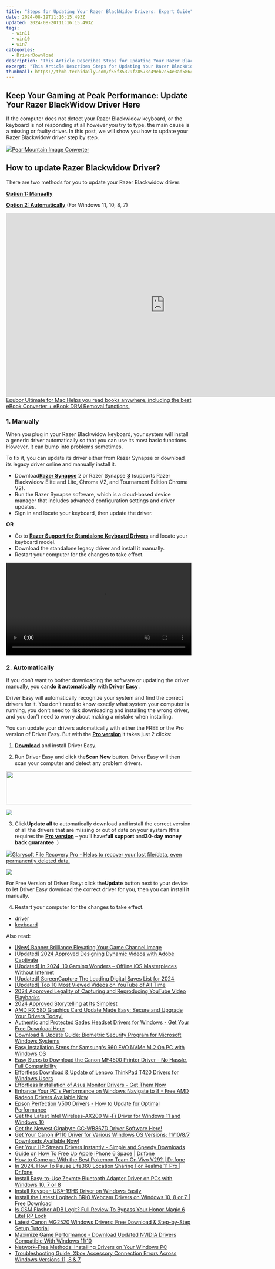 ```yaml
---
title: "Steps for Updating Your Razer BlackWidow Drivers: Expert Guide"
date: 2024-08-19T11:16:15.493Z
updated: 2024-08-20T11:16:15.493Z
tags:
  - win11
  - win10
  - win7
categories:
  - DriverDownload
description: "This Article Describes Steps for Updating Your Razer BlackWidow Drivers: Expert Guide"
excerpt: "This Article Describes Steps for Updating Your Razer BlackWidow Drivers: Expert Guide"
thumbnail: https://thmb.techidaily.com/f55f35329f28573e49eb2c54e3ad586424ba4a61048c3f39de5943b637615a77.jpg
---
```


## Keep Your Gaming at Peak Performance: Update Your Razer BlackWidow Driver Here

If the computer does not detect your Razer Blackwidow keyboard, or the keyboard is not responding at all however you try to type, the main cause is a missing or faulty driver. In this post, we will show you how to update your Razer Blackwidow driver step by step.

<!-- affiliate ads begin -->
<a href="https://secure.2checkout.com/order/checkout.php?PRODS=4550420&QTY=1&AFFILIATE=108875&CART=1"><img src="https://www.pearlmountainsoft.com/n_img/product/pic/f_02.jpg" border="0">PearlMountain Image Converter</a>
<!-- affiliate ads end -->
## How to update Razer Blackwidow Driver?

There are two methods for you to update your Razer Blackwidow driver:

**[Option 1: Manually](https://tools.techidaily.com/drivereasy/download/)**

**[Option 2: Automatically](https://tools.techidaily.com/drivereasy/download/)**  (For Windows 11, 10, 8, 7)

<!-- affiliate ads begin -->
<a href="https://secure.2checkout.com/order/checkout.php?PRODS=4599952&QTY=1&AFFILIATE=108875&CART=1"><iframe width="864" height="500" src="https://www.youtube.com/embed/jVnfr5HudQw" title="The Latest and Easiest Solution to Remove Kindle DRM on Windows (without Degrading)" frameborder="0" allow="accelerometer; autoplay; clipboard-write; encrypted-media; gyroscope; picture-in-picture; web-share" referrerpolicy="strict-origin-when-cross-origin" allowfullscreen></iframe>Epubor Ultimate for Mac:Helps you read books anywhere, including the best eBook Converter + eBook DRM Removal functions.</a>
<!-- affiliate ads end -->
### 1\. Manually

 When you plug in your Razer Blackwidow keyboard, your system will install a generic driver automatically so that you can use its most basic functions. However, it can bump into problems sometimes.

 To fix it, you can update its driver either from Razer Synapse or download its legacy driver online and manually install it.

* Download[**Razer Synapse**](https://www.razer.com/synapse-2) 2 or Razer Synapse **[3](https://www.razer.com/synapse-3)**  (supports Razer Blackwidow Elite and Lite, Chroma V2, and Tournament Edition Chroma V2).
* Run the Razer Synapse software, which is a cloud-based device manager that includes advanced configuration settings and driver updates.
* Sign in and locate your keyboard, then update the driver.

**OR**

* Go to **[Razer Support for Standalone Keyboard Drivers](http://drivers.razersupport.com//index.php?%5Fm=downloads&%5Fa=view&parentcategoryid=77&pcid=0&nav=0)**  and locate your keyboard model.
* Download the standalone legacy driver and install it manually.
* Restart your computer for the changes to take effect.

<!-- affiliate ads begin -->
<a href="https://secure.2checkout.com/order/checkout.php?PRODS=36506229&QTY=1&AFFILIATE=108875&CART=1"><video width="100%" height="" class="rounded-t-md shadow-lg relative z-20" controls="" autoplay="" loop="" muted="" playsinline="" webkit-playinginline="">
<source type="video/mp4" src="https://aidaform.com/images/videos/aidaform-welcome-site.mp4"><source type="video/webm" src="https://aidaform.com/images/videos/aidaform-welcome-site.webm"></video></a>
<!-- affiliate ads end -->
### 2\. Automatically

 If you don’t want to bother downloading the software or updating the driver manually, you can**do it automatically** with **[Driver Easy](https://tools.techidaily.com/drivereasy/download/)**  .

 Driver Easy will automatically recognize your system and find the correct drivers for it. You don’t need to know exactly what system your computer is running, you don’t need to risk downloading and installing the wrong driver, and you don’t need to worry about making a mistake when installing.

 You can update your drivers automatically with either the FREE or the Pro version of Driver Easy. But with the **[Pro version](https://tools.techidaily.com/drivereasy/download/)**  it takes just 2 clicks:

 1) **[Download](https://tools.techidaily.com/drivereasy/download/)**  and install Driver Easy.

 2) Run Driver Easy and click the**Scan Now** button. Driver Easy will then scan your computer and detect any problem drivers.

<!-- affiliate ads begin -->
<a href="https://aligracehair.sjv.io/c/5597632/2087267/19272" target="_top" id="2087267"><img src="//a.impactradius-go.com/display-ad/19272-2087267" border="0" alt="" width="728" height="90"/></a><img height="0" width="0" src="https://imp.pxf.io/i/5597632/2087267/19272" style="position:absolute;visibility:hidden;" border="0" />
<!-- affiliate ads end -->
![](https://images.drivereasy.com/wp-content/uploads/2020/02/scan-now-2.png)

 3) Click**Update all** to automatically download and install the correct version of all the drivers that are missing or out of date on your system (this requires the **[Pro version](https://tools.techidaily.com/drivereasy/download/)**  – you’ll have**full support** and**30-day money back guarantee** .)

<!-- affiliate ads begin -->
<a href="https://order.glarysoft.com/order/checkout.php?PRODS=35408920&QTY=1&AFFILIATE=108875&CART=1"><img src="https://secure.avangate.com/images/merchant/6734fa703f6633ab896eecbdfad8953a/products/FR-200-1.png" border="0">Glarysoft File Recovery Pro - Helps to recover your lost file/data, even permanently deleted data. </a>
<!-- affiliate ads end -->
![](https://images.drivereasy.com/wp-content/uploads/2020/02/update-all-your-drivers-2-3.jpg)

 For Free Version of Driver Easy: click the**Update** button next to your device to let Driver Easy download the correct driver for you, then you can install it manually.

4) Restart your computer for the changes to take effect.

* [driver](https://tools.techidaily.com/drivereasy/download/)
* [keyboard](https://tools.techidaily.com/drivereasy/download/)

<ins class="adsbygoogle"
     style="display:block"
     data-ad-format="autorelaxed"
     data-ad-client="ca-pub-7571918770474297"
     data-ad-slot="1223367746"></ins>



<ins class="adsbygoogle"
     style="display:block"
     data-ad-client="ca-pub-7571918770474297"
     data-ad-slot="8358498916"
     data-ad-format="auto"
     data-full-width-responsive="true"></ins>

<span class="atpl-alsoreadstyle">Also read:</span>
<div><ul>
<li><a href="https://youtube-sure.techidaily.com/anner-brilliance-elevating-your-game-channel-image/"><u>[New] Banner Brilliance  Elevating Your Game Channel Image</u></a></li>
<li><a href="https://desktop-recording.techidaily.com/updated-2024-approved-designing-dynamic-videos-with-adobe-captivate/"><u>[Updated] 2024 Approved  Designing Dynamic Videos with Adobe Captivate</u></a></li>
<li><a href="https://video-capture.techidaily.com/updated-in-2024-10-gaming-wonders-offline-ios-masterpieces-without-internet/"><u>[Updated] In 2024, 10 Gaming Wonders – Offline iOS Masterpieces Without Internet</u></a></li>
<li><a href="https://screen-video-capture.techidaily.com/updated-screencapture-the-leading-digital-saves-list-for-2024/"><u>[Updated] ScreenCapture  The Leading Digital Saves List for 2024</u></a></li>
<li><a href="https://facebook-video-share.techidaily.com/updated-top-10-most-viewed-videos-on-youtube-of-all-time/"><u>[Updated] Top 10 Most Viewed Videos on YouTube of All Time</u></a></li>
<li><a href="https://youtube-help.techidaily.com/2024-approved-legality-of-capturing-and-reproducing-youtube-video-playbacks/"><u>2024 Approved  Legality of Capturing and Reproducing YouTube Video Playbacks</u></a></li>
<li><a href="https://extra-approaches.techidaily.com/2024-approved-storytelling-at-its-simplest/"><u>2024 Approved  Storytelling at Its Simplest</u></a></li>
<li><a href="https://hardware-help.techidaily.com/1722965025025-amd-rx-580-graphics-card-update-made-easy-secure-and-upgrade-your-drivers-today/"><u>AMD RX 580 Graphics Card Update Made Easy: Secure and Upgrade Your Drivers Today!</u></a></li>
<li><a href="https://hardware-help.techidaily.com/1722967424645-authentic-and-protected-sades-headset-drivers-for-windows-get-your-free-download-here/"><u>Authentic and Protected Sades Headset Drivers for Windows - Get Your Free Download Here</u></a></li>
<li><a href="https://hardware-help.techidaily.com/download-and-update-guide-biometric-security-program-for-microsoft-windows-systems/"><u>Download & Update Guide: Biometric Security Program for Microsoft Windows Systems</u></a></li>
<li><a href="https://hardware-help.techidaily.com/easy-installation-steps-for-samsungs-960-evo-nvme-m2-on-pc-with-windows-os/"><u>Easy Installation Steps for Samsung's 960 EVO NVMe M.2 On PC with Windows OS</u></a></li>
<li><a href="https://hardware-help.techidaily.com/easy-steps-to-download-the-canon-mf4500-printer-driver-no-hassle-full-compatibility/"><u>Easy Steps to Download the Canon MF4500 Printer Driver - No Hassle, Full Compatibility</u></a></li>
<li><a href="https://hardware-help.techidaily.com/effortless-download-and-update-of-lenovo-thinkpad-t420-drivers-for-windows-users/"><u>Effortless Download & Update of Lenovo ThinkPad T420 Drivers for Windows Users</u></a></li>
<li><a href="https://hardware-help.techidaily.com/effortless-installation-of-asus-monitor-drivers-get-them-now/"><u>Effortless Installation of Asus Monitor Drivers - Get Them Now</u></a></li>
<li><a href="https://hardware-help.techidaily.com/enhance-your-pcs-performance-on-windows-navigate-to-8-free-amd-radeon-drivers-available-now/"><u>Enhance Your PC's Performance on Windows Navigate to 8 - Free AMD Radeon Drivers Available Now</u></a></li>
<li><a href="https://hardware-help.techidaily.com/epson-perfection-v500-drivers-how-to-update-for-optimal-performance/"><u>Epson Perfection V500 Drivers - How to Update for Optimal Performance</u></a></li>
<li><a href="https://hardware-help.techidaily.com/get-the-latest-intel-wireless-ax200-wi-fi-driver-for-windows-11-and-windows-10/"><u>Get the Latest Intel Wireless-AX200 Wi-Fi Driver for Windows 11 and Windows 10</u></a></li>
<li><a href="https://hardware-help.techidaily.com/get-the-newest-gigabyte-gc-wb867d-driver-software-here/"><u>Get the Newest Gigabyte GC-WB867D Driver Software Here!</u></a></li>
<li><a href="https://hardware-help.techidaily.com/get-your-canon-ip110-driver-for-various-windows-os-versions-111087-downloads-available-now/"><u>Get Your Canon iP110 Driver for Various Windows OS Versions: 11/10/8/7 Downloads Available Now!</u></a></li>
<li><a href="https://hardware-help.techidaily.com/get-your-hp-stream-drivers-instantly-simple-and-speedy-downloads/"><u>Get Your HP Stream Drivers Instantly - Simple and Speedy Downloads</u></a></li>
<li><a href="https://techidaily.com/guide-on-how-to-free-up-apple-iphone-6-space-drfone-by-drfone-ios-full-data-eraser-ios-full-data-eraser/"><u>Guide on How To Free Up Apple iPhone 6 Space | Dr.fone</u></a></li>
<li><a href="https://change-location.techidaily.com/how-to-come-up-with-the-best-pokemon-team-on-vivo-v29-drfone-by-drfone-virtual-android/"><u>How to Come up With the Best Pokemon Team On Vivo V29? | Dr.fone</u></a></li>
<li><a href="https://location-social.techidaily.com/in-2024-how-to-pause-life360-location-sharing-for-realme-11-pro-drfone-by-drfone-virtual-android/"><u>In 2024, How To Pause Life360 Location Sharing For Realme 11 Pro | Dr.fone</u></a></li>
<li><a href="https://hardware-help.techidaily.com/install-easy-to-use-zexmte-bluetooth-adapter-driver-on-pcs-with-windows-10-7-or-8/"><u>Install Easy-to-Use Zexmte Bluetooth Adapter Driver on PCs with Windows 10, 7 or 8</u></a></li>
<li><a href="https://hardware-help.techidaily.com/install-keyspan-usa-19hs-driver-on-windows-easily/"><u>Install Keyspan USA-19HS Driver on Windows Easily</u></a></li>
<li><a href="https://hardware-help.techidaily.com/install-the-latest-logitech-brio-webcam-drivers-on-windows-10-8-or-7-free-download/"><u>Install the Latest Logitech BRIO Webcam Drivers on Windows 10, 8 or 7 | Free Download</u></a></li>
<li><a href="https://bypass-frp.techidaily.com/is-gsm-flasher-adb-legit-full-review-to-bypass-your-honor-magic-6-litefrp-lock-by-drfone-android/"><u>Is GSM Flasher ADB Legit? Full Review To Bypass Your Honor Magic 6 LiteFRP Lock</u></a></li>
<li><a href="https://hardware-help.techidaily.com/latest-canon-mg2520-windows-drivers-free-download-and-step-by-step-setup-tutorial/"><u>Latest Canon MG2520 Windows Drivers: Free Download & Step-by-Step Setup Tutorial</u></a></li>
<li><a href="https://hardware-help.techidaily.com/maximize-game-performance-download-updated-nvidia-drivers-compatible-with-windows-1110/"><u>Maximize Game Performance - Download Updated NVIDIA Drivers Compatible With Windows 11/10</u></a></li>
<li><a href="https://hardware-help.techidaily.com/network-free-methods-installing-drivers-on-your-windows-pc/"><u>Network-Free Methods: Installing Drivers on Your Windows PC</u></a></li>
<li><a href="https://hardware-help.techidaily.com/troubleshooting-guide-xbox-accessory-connection-errors-across-windows-versions-11-8-and-7/"><u>Troubleshooting Guide: Xbox Accessory Connection Errors Across Windows Versions 11, 8 & 7</u></a></li>
</ul></div>
